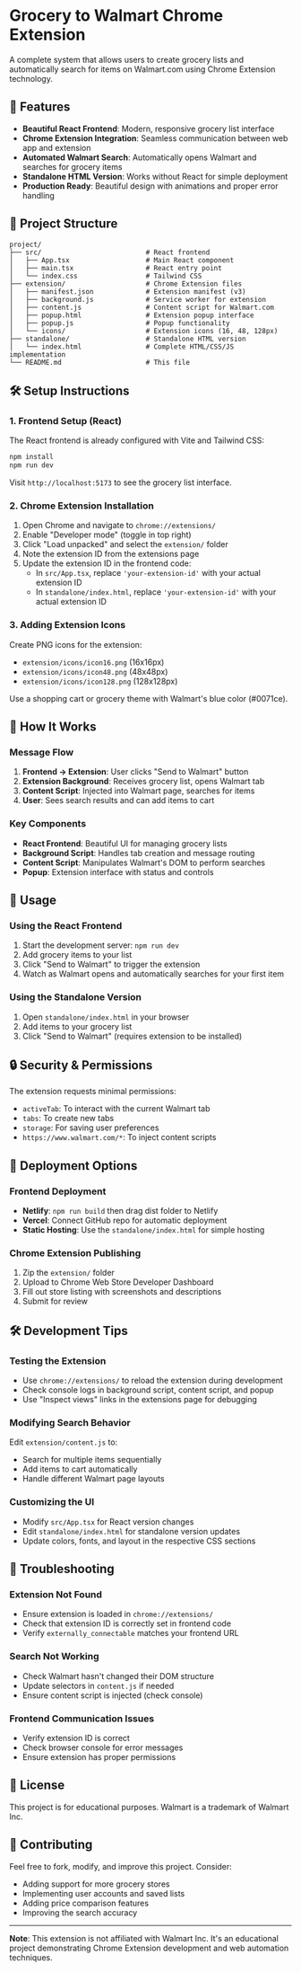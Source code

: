 # Grocery to Walmart Chrome Extension

A complete system that allows users to create grocery lists and automatically search for items on Walmart.com using Chrome Extension technology.

## 🚀 Features

- **Beautiful React Frontend**: Modern, responsive grocery list interface
- **Chrome Extension Integration**: Seamless communication between web app and extension
- **Automated Walmart Search**: Automatically opens Walmart and searches for grocery items
- **Standalone HTML Version**: Works without React for simple deployment
- **Production Ready**: Beautiful design with animations and proper error handling

## 📁 Project Structure

```
project/
├── src/                          # React frontend
│   ├── App.tsx                   # Main React component
│   ├── main.tsx                  # React entry point
│   └── index.css                 # Tailwind CSS
├── extension/                    # Chrome Extension files
│   ├── manifest.json             # Extension manifest (v3)
│   ├── background.js             # Service worker for extension
│   ├── content.js                # Content script for Walmart.com
│   ├── popup.html                # Extension popup interface
│   ├── popup.js                  # Popup functionality
│   └── icons/                    # Extension icons (16, 48, 128px)
├── standalone/                   # Standalone HTML version
│   └── index.html                # Complete HTML/CSS/JS implementation
└── README.md                     # This file
```

## 🛠️ Setup Instructions

### 1. Frontend Setup (React)

The React frontend is already configured with Vite and Tailwind CSS:

```bash
npm install
npm run dev
```

Visit `http://localhost:5173` to see the grocery list interface.

### 2. Chrome Extension Installation

1. Open Chrome and navigate to `chrome://extensions/`
2. Enable "Developer mode" (toggle in top right)
3. Click "Load unpacked" and select the `extension/` folder
4. Note the extension ID from the extensions page
5. Update the extension ID in the frontend code:
   - In `src/App.tsx`, replace `'your-extension-id'` with your actual extension ID
   - In `standalone/index.html`, replace `'your-extension-id'` with your actual extension ID

### 3. Adding Extension Icons

Create PNG icons for the extension:
- `extension/icons/icon16.png` (16x16px)
- `extension/icons/icon48.png` (48x48px) 
- `extension/icons/icon128.png` (128x128px)

Use a shopping cart or grocery theme with Walmart's blue color (#0071ce).

## 🔧 How It Works

### Message Flow

1. **Frontend → Extension**: User clicks "Send to Walmart" button
2. **Extension Background**: Receives grocery list, opens Walmart tab
3. **Content Script**: Injected into Walmart page, searches for items
4. **User**: Sees search results and can add items to cart

### Key Components

- **React Frontend**: Beautiful UI for managing grocery lists
- **Background Script**: Handles tab creation and message routing
- **Content Script**: Manipulates Walmart's DOM to perform searches
- **Popup**: Extension interface with status and controls

## 🎯 Usage

### Using the React Frontend

1. Start the development server: `npm run dev`
2. Add grocery items to your list
3. Click "Send to Walmart" to trigger the extension
4. Watch as Walmart opens and automatically searches for your first item

### Using the Standalone Version

1. Open `standalone/index.html` in your browser
2. Add items to your grocery list
3. Click "Send to Walmart" (requires extension to be installed)

## 🔒 Security & Permissions

The extension requests minimal permissions:
- `activeTab`: To interact with the current Walmart tab
- `tabs`: To create new tabs
- `storage`: For saving user preferences
- `https://www.walmart.com/*`: To inject content scripts

## 🚀 Deployment Options

### Frontend Deployment
- **Netlify**: `npm run build` then drag dist folder to Netlify
- **Vercel**: Connect GitHub repo for automatic deployment
- **Static Hosting**: Use the `standalone/index.html` for simple hosting

### Chrome Extension Publishing
1. Zip the `extension/` folder
2. Upload to Chrome Web Store Developer Dashboard
3. Fill out store listing with screenshots and descriptions
4. Submit for review

## 🛠️ Development Tips

### Testing the Extension
- Use `chrome://extensions/` to reload the extension during development
- Check console logs in background script, content script, and popup
- Use "Inspect views" links in the extensions page for debugging

### Modifying Search Behavior
Edit `extension/content.js` to:
- Search for multiple items sequentially
- Add items to cart automatically
- Handle different Walmart page layouts

### Customizing the UI
- Modify `src/App.tsx` for React version changes
- Edit `standalone/index.html` for standalone version updates
- Update colors, fonts, and layout in the respective CSS sections

## 🐛 Troubleshooting

### Extension Not Found
- Ensure extension is loaded in `chrome://extensions/`
- Check that extension ID is correctly set in frontend code
- Verify `externally_connectable` matches your frontend URL

### Search Not Working
- Check Walmart hasn't changed their DOM structure
- Update selectors in `content.js` if needed
- Ensure content script is injected (check console)

### Frontend Communication Issues
- Verify extension ID is correct
- Check browser console for error messages
- Ensure extension has proper permissions

## 📝 License

This project is for educational purposes. Walmart is a trademark of Walmart Inc.

## 🤝 Contributing

Feel free to fork, modify, and improve this project. Consider:
- Adding support for more grocery stores
- Implementing user accounts and saved lists
- Adding price comparison features
- Improving the search accuracy

---

**Note**: This extension is not affiliated with Walmart Inc. It's an educational project demonstrating Chrome Extension development and web automation techniques.